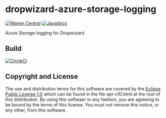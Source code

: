 # dropwizard-azure-storage-logging

[![Maven Central](https://maven-badges.herokuapp.com/maven-central/fun.mike/dropwizard-azure-storage-logging/badge.svg)](https://maven-badges.herokuapp.com/maven-central/fun.mike/dropwizard-azure-storage-logging)
[![Javadocs](https://www.javadoc.io/badge/fun.mike/dropwizard-azure-storage-logging.svg)](https://www.javadoc.io/doc/fun.mike/dropwizard-azure-storage-logging)

Azure Storage logging for Dropwizard.

## Build

[![CircleCI](https://circleci.com/gh/mike706574/dropwizard-azure-storage-logging.svg?style=svg)](https://circleci.com/gh/mike706574/dropwizard-azure-storage-logging)

## Copyright and License

The use and distribution terms for this software are covered by the
[Eclipse Public License 1.0] which can be found in the file
epl-v10.html at the root of this distribution. By using this softwaer
in any fashion, you are agreeing to be bound by the terms of this
license. You must not remove this notice, or any other, from this
software.

[Eclipse Public License 1.0]: http://opensource.org/licenses/eclipse-1.0.php
